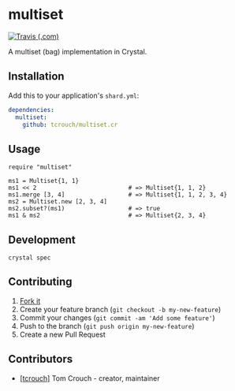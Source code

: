 # multiset

[![Travis (.com)](https://img.shields.io/travis/com/tcrouch/multiset.cr)](https://www.travis-ci.com/github/tcrouch/multiset.cr)

A multiset (bag) implementation in Crystal.

## Installation

Add this to your application's `shard.yml`:

```yaml
dependencies:
  multiset:
    github: tcrouch/multiset.cr
```

## Usage

```crystal
require "multiset"

ms1 = Multiset{1, 1}
ms1 << 2                          # => Multiset{1, 1, 2}
ms1.merge [3, 4]                  # => Multiset{1, 1, 2, 3, 4}
ms2 = Multiset.new [2, 3, 4]
ms2.subset?(ms1)                  # => true
ms1 & ms2                         # => Multiset{2, 3, 4}
```

## Development

`crystal spec`

## Contributing

1. [Fork it](https://github.com/tcrouch/multiset.cr/fork)
2. Create your feature branch (`git checkout -b my-new-feature`)
3. Commit your changes (`git commit -am 'Add some feature'`)
4. Push to the branch (`git push origin my-new-feature`)
5. Create a new Pull Request

## Contributors

- [[tcrouch]](https://github.com/tcrouch) Tom Crouch - creator, maintainer
